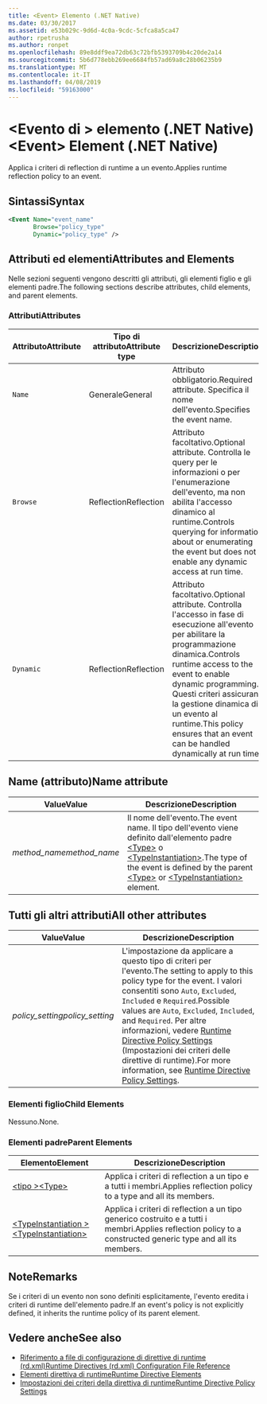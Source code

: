 ```yaml
---
title: <Event> Elemento (.NET Native)
ms.date: 03/30/2017
ms.assetid: e53b029c-9d6d-4c0a-9cdc-5cfca8a5ca47
author: rpetrusha
ms.author: ronpet
ms.openlocfilehash: 89e8ddf9ea72db63c72bfb5393709b4c20de2a14
ms.sourcegitcommit: 5b6d778ebb269ee6684fb57ad69a8c28b06235b9
ms.translationtype: MT
ms.contentlocale: it-IT
ms.lasthandoff: 04/08/2019
ms.locfileid: "59163000"
---
```

# <a name="event-element-net-native"></a><span data-ttu-id="9b8d1-102">\<Evento di > elemento (.NET Native)</span><span class="sxs-lookup"><span data-stu-id="9b8d1-102">\<Event> Element (.NET Native)</span></span>
<span data-ttu-id="9b8d1-103">Applica i criteri di reflection di runtime a un evento.</span><span class="sxs-lookup"><span data-stu-id="9b8d1-103">Applies runtime reflection policy to an event.</span></span>  
  
## <a name="syntax"></a><span data-ttu-id="9b8d1-104">Sintassi</span><span class="sxs-lookup"><span data-stu-id="9b8d1-104">Syntax</span></span>  
  
```xml  
<Event Name="event_name"   
       Browse="policy_type"   
       Dynamic="policy_type" />  
```  
  
## <a name="attributes-and-elements"></a><span data-ttu-id="9b8d1-105">Attributi ed elementi</span><span class="sxs-lookup"><span data-stu-id="9b8d1-105">Attributes and Elements</span></span>  
 <span data-ttu-id="9b8d1-106">Nelle sezioni seguenti vengono descritti gli attributi, gli elementi figlio e gli elementi padre.</span><span class="sxs-lookup"><span data-stu-id="9b8d1-106">The following sections describe attributes, child elements, and parent elements.</span></span>  
  
### <a name="attributes"></a><span data-ttu-id="9b8d1-107">Attributi</span><span class="sxs-lookup"><span data-stu-id="9b8d1-107">Attributes</span></span>  
  
|<span data-ttu-id="9b8d1-108">Attributo</span><span class="sxs-lookup"><span data-stu-id="9b8d1-108">Attribute</span></span>|<span data-ttu-id="9b8d1-109">Tipo di attributo</span><span class="sxs-lookup"><span data-stu-id="9b8d1-109">Attribute type</span></span>|<span data-ttu-id="9b8d1-110">Descrizione</span><span class="sxs-lookup"><span data-stu-id="9b8d1-110">Description</span></span>|  
|---------------|--------------------|-----------------|  
|`Name`|<span data-ttu-id="9b8d1-111">Generale</span><span class="sxs-lookup"><span data-stu-id="9b8d1-111">General</span></span>|<span data-ttu-id="9b8d1-112">Attributo obbligatorio.</span><span class="sxs-lookup"><span data-stu-id="9b8d1-112">Required attribute.</span></span> <span data-ttu-id="9b8d1-113">Specifica il nome dell'evento.</span><span class="sxs-lookup"><span data-stu-id="9b8d1-113">Specifies the event name.</span></span>|  
|`Browse`|<span data-ttu-id="9b8d1-114">Reflection</span><span class="sxs-lookup"><span data-stu-id="9b8d1-114">Reflection</span></span>|<span data-ttu-id="9b8d1-115">Attributo facoltativo.</span><span class="sxs-lookup"><span data-stu-id="9b8d1-115">Optional attribute.</span></span> <span data-ttu-id="9b8d1-116">Controlla le query per le informazioni o per l'enumerazione dell'evento, ma non abilita l'accesso dinamico al runtime.</span><span class="sxs-lookup"><span data-stu-id="9b8d1-116">Controls querying for information about or enumerating the event but does not enable any dynamic access at run time.</span></span>|  
|`Dynamic`|<span data-ttu-id="9b8d1-117">Reflection</span><span class="sxs-lookup"><span data-stu-id="9b8d1-117">Reflection</span></span>|<span data-ttu-id="9b8d1-118">Attributo facoltativo.</span><span class="sxs-lookup"><span data-stu-id="9b8d1-118">Optional attribute.</span></span> <span data-ttu-id="9b8d1-119">Controlla l'accesso in fase di esecuzione all'evento per abilitare la programmazione dinamica.</span><span class="sxs-lookup"><span data-stu-id="9b8d1-119">Controls runtime access to the event to enable dynamic programming.</span></span> <span data-ttu-id="9b8d1-120">Questi criteri assicurano la gestione dinamica di un evento al runtime.</span><span class="sxs-lookup"><span data-stu-id="9b8d1-120">This policy ensures that an event can be handled dynamically at run time.</span></span>|  
  
## <a name="name-attribute"></a><span data-ttu-id="9b8d1-121">Name (attributo)</span><span class="sxs-lookup"><span data-stu-id="9b8d1-121">Name attribute</span></span>  
  
|<span data-ttu-id="9b8d1-122">Value</span><span class="sxs-lookup"><span data-stu-id="9b8d1-122">Value</span></span>|<span data-ttu-id="9b8d1-123">Descrizione</span><span class="sxs-lookup"><span data-stu-id="9b8d1-123">Description</span></span>|  
|-----------|-----------------|  
|*<span data-ttu-id="9b8d1-124">method_name</span><span class="sxs-lookup"><span data-stu-id="9b8d1-124">method_name</span></span>*|<span data-ttu-id="9b8d1-125">Il nome dell'evento.</span><span class="sxs-lookup"><span data-stu-id="9b8d1-125">The event name.</span></span> <span data-ttu-id="9b8d1-126">Il tipo dell'evento viene definito dall'elemento padre [\<Type>](../../../docs/framework/net-native/type-element-net-native.md) o [\<TypeInstantiation>](../../../docs/framework/net-native/typeinstantiation-element-net-native.md).</span><span class="sxs-lookup"><span data-stu-id="9b8d1-126">The type of the event is defined by the parent [\<Type>](../../../docs/framework/net-native/type-element-net-native.md) or [\<TypeInstantiation>](../../../docs/framework/net-native/typeinstantiation-element-net-native.md) element.</span></span>|  
  
## <a name="all-other-attributes"></a><span data-ttu-id="9b8d1-127">Tutti gli altri attributi</span><span class="sxs-lookup"><span data-stu-id="9b8d1-127">All other attributes</span></span>  
  
|<span data-ttu-id="9b8d1-128">Value</span><span class="sxs-lookup"><span data-stu-id="9b8d1-128">Value</span></span>|<span data-ttu-id="9b8d1-129">Descrizione</span><span class="sxs-lookup"><span data-stu-id="9b8d1-129">Description</span></span>|  
|-----------|-----------------|  
|*<span data-ttu-id="9b8d1-130">policy_setting</span><span class="sxs-lookup"><span data-stu-id="9b8d1-130">policy_setting</span></span>*|<span data-ttu-id="9b8d1-131">L'impostazione da applicare a questo tipo di criteri per l'evento.</span><span class="sxs-lookup"><span data-stu-id="9b8d1-131">The setting to apply to this policy type for the event.</span></span> <span data-ttu-id="9b8d1-132">I valori consentiti sono `Auto`, `Excluded`, `Included` e `Required`.</span><span class="sxs-lookup"><span data-stu-id="9b8d1-132">Possible values are `Auto`, `Excluded`, `Included`, and `Required`.</span></span> <span data-ttu-id="9b8d1-133">Per altre informazioni, vedere [Runtime Directive Policy Settings](../../../docs/framework/net-native/runtime-directive-policy-settings.md) (Impostazioni dei criteri delle direttive di runtime).</span><span class="sxs-lookup"><span data-stu-id="9b8d1-133">For more information, see [Runtime Directive Policy Settings](../../../docs/framework/net-native/runtime-directive-policy-settings.md).</span></span>|  
  
### <a name="child-elements"></a><span data-ttu-id="9b8d1-134">Elementi figlio</span><span class="sxs-lookup"><span data-stu-id="9b8d1-134">Child Elements</span></span>  
 <span data-ttu-id="9b8d1-135">Nessuno.</span><span class="sxs-lookup"><span data-stu-id="9b8d1-135">None.</span></span>  
  
### <a name="parent-elements"></a><span data-ttu-id="9b8d1-136">Elementi padre</span><span class="sxs-lookup"><span data-stu-id="9b8d1-136">Parent Elements</span></span>  
  
|<span data-ttu-id="9b8d1-137">Elemento</span><span class="sxs-lookup"><span data-stu-id="9b8d1-137">Element</span></span>|<span data-ttu-id="9b8d1-138">Descrizione</span><span class="sxs-lookup"><span data-stu-id="9b8d1-138">Description</span></span>|  
|-------------|-----------------|  
|[<span data-ttu-id="9b8d1-139">\<tipo ></span><span class="sxs-lookup"><span data-stu-id="9b8d1-139">\<Type></span></span>](../../../docs/framework/net-native/type-element-net-native.md)|<span data-ttu-id="9b8d1-140">Applica i criteri di reflection a un tipo e a tutti i membri.</span><span class="sxs-lookup"><span data-stu-id="9b8d1-140">Applies reflection policy to a type and all its members.</span></span>|  
|[<span data-ttu-id="9b8d1-141">\<TypeInstantiation ></span><span class="sxs-lookup"><span data-stu-id="9b8d1-141">\<TypeInstantiation></span></span>](../../../docs/framework/net-native/typeinstantiation-element-net-native.md)|<span data-ttu-id="9b8d1-142">Applica i criteri di reflection a un tipo generico costruito e a tutti i membri.</span><span class="sxs-lookup"><span data-stu-id="9b8d1-142">Applies reflection policy to a constructed generic type and all its members.</span></span>|  
  
## <a name="remarks"></a><span data-ttu-id="9b8d1-143">Note</span><span class="sxs-lookup"><span data-stu-id="9b8d1-143">Remarks</span></span>  
 <span data-ttu-id="9b8d1-144">Se i criteri di un evento non sono definiti esplicitamente, l'evento eredita i criteri di runtime dell'elemento padre.</span><span class="sxs-lookup"><span data-stu-id="9b8d1-144">If an event's policy is not explicitly defined, it inherits the runtime policy of its parent element.</span></span>  
  
## <a name="see-also"></a><span data-ttu-id="9b8d1-145">Vedere anche</span><span class="sxs-lookup"><span data-stu-id="9b8d1-145">See also</span></span>

- [<span data-ttu-id="9b8d1-146">Riferimento a file di configurazione di direttive di runtime (rd.xml)</span><span class="sxs-lookup"><span data-stu-id="9b8d1-146">Runtime Directives (rd.xml) Configuration File Reference</span></span>](../../../docs/framework/net-native/runtime-directives-rd-xml-configuration-file-reference.md)
- [<span data-ttu-id="9b8d1-147">Elementi direttiva di runtime</span><span class="sxs-lookup"><span data-stu-id="9b8d1-147">Runtime Directive Elements</span></span>](../../../docs/framework/net-native/runtime-directive-elements.md)
- [<span data-ttu-id="9b8d1-148">Impostazioni dei criteri della direttiva di runtime</span><span class="sxs-lookup"><span data-stu-id="9b8d1-148">Runtime Directive Policy Settings</span></span>](../../../docs/framework/net-native/runtime-directive-policy-settings.md)
